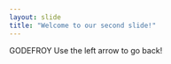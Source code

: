 ```yaml
---
layout: slide
title: "Welcome to our second slide!"
---
```

GODEFROY
Use the left arrow to go back!
